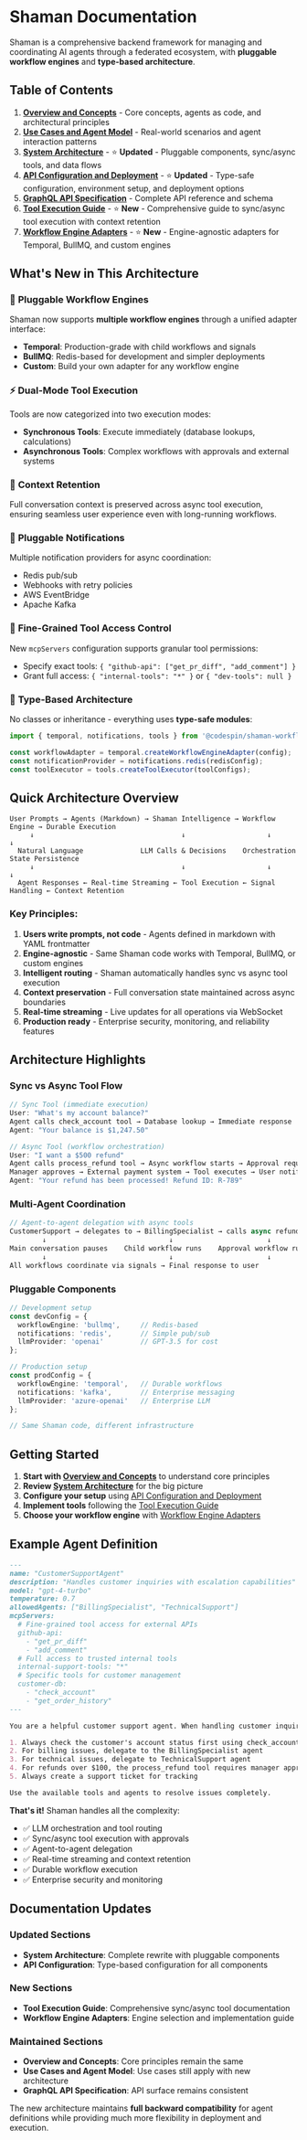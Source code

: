 # Shaman Documentation

Shaman is a comprehensive backend framework for managing and coordinating AI agents through a federated ecosystem, with **pluggable workflow engines** and **type-based architecture**.

## Table of Contents

1. [**Overview and Concepts**](./01-overview-and-concepts.md) - Core concepts, agents as code, and architectural principles
2. [**Use Cases and Agent Model**](./02-use-cases-and-agent-model.md) - Real-world scenarios and agent interaction patterns  
3. [**System Architecture**](./03-system-architecture.md) - ⭐ **Updated** - Pluggable components, sync/async tools, and data flows
4. [**API Configuration and Deployment**](./04-api-config-and-deployment.md) - ⭐ **Updated** - Type-safe configuration, environment setup, and deployment options
5. [**GraphQL API Specification**](./05-graphql-api-spec.md) - Complete API reference and schema
6. [**Tool Execution Guide**](./06-tool-execution-guide.md) - ⭐ **New** - Comprehensive guide to sync/async tool execution with context retention
7. [**Workflow Engine Adapters**](./07-workflow-engine-adapters.md) - ⭐ **New** - Engine-agnostic adapters for Temporal, BullMQ, and custom engines

## What's New in This Architecture

### 🔧 **Pluggable Workflow Engines**
Shaman now supports **multiple workflow engines** through a unified adapter interface:
- **Temporal**: Production-grade with child workflows and signals
- **BullMQ**: Redis-based for development and simpler deployments  
- **Custom**: Build your own adapter for any workflow engine

### ⚡ **Dual-Mode Tool Execution**
Tools are now categorized into two execution modes:
- **Synchronous Tools**: Execute immediately (database lookups, calculations)
- **Asynchronous Tools**: Complex workflows with approvals and external systems

### 🔗 **Context Retention**
Full conversation context is preserved across async tool execution, ensuring seamless user experience even with long-running workflows.

### 📡 **Pluggable Notifications**
Multiple notification providers for async coordination:
- Redis pub/sub
- Webhooks with retry policies
- AWS EventBridge
- Apache Kafka

### 🔐 **Fine-Grained Tool Access Control**
New `mcpServers` configuration supports granular tool permissions:
- Specify exact tools: `{ "github-api": ["get_pr_diff", "add_comment"] }`
- Grant full access: `{ "internal-tools": "*" }` or `{ "dev-tools": null }`

### 📐 **Type-Based Architecture**
No classes or inheritance - everything uses **type-safe modules**:
```typescript
import { temporal, notifications, tools } from '@codespin/shaman-workflow-engine';

const workflowAdapter = temporal.createWorkflowEngineAdapter(config);
const notificationProvider = notifications.redis(redisConfig);
const toolExecutor = tools.createToolExecutor(toolConfigs);
```

## Quick Architecture Overview

```
User Prompts → Agents (Markdown) → Shaman Intelligence → Workflow Engine → Durable Execution
     ↓                                    ↓                    ↓              ↓
  Natural Language              LLM Calls & Decisions    Orchestration    State Persistence
     ↓                                    ↓                    ↓              ↓
  Agent Responses ← Real-time Streaming ← Tool Execution ← Signal Handling ← Context Retention
```

### **Key Principles:**

1. **Users write prompts, not code** - Agents defined in markdown with YAML frontmatter
2. **Engine-agnostic** - Same Shaman code works with Temporal, BullMQ, or custom engines
3. **Intelligent routing** - Shaman automatically handles sync vs async tool execution  
4. **Context preservation** - Full conversation state maintained across async boundaries
5. **Real-time streaming** - Live updates for all operations via WebSocket
6. **Production ready** - Enterprise security, monitoring, and reliability features

## Architecture Highlights

### **Sync vs Async Tool Flow**

```typescript
// Sync Tool (immediate execution)
User: "What's my account balance?"
Agent calls check_account tool → Database lookup → Immediate response
Agent: "Your balance is $1,247.50"

// Async Tool (workflow orchestration)  
User: "I want a $500 refund"
Agent calls process_refund tool → Async workflow starts → Approval required
Manager approves → External payment system → Tool executes → User notified
Agent: "Your refund has been processed! Refund ID: R-789"
```

### **Multi-Agent Coordination**

```typescript
// Agent-to-agent delegation with async tools
CustomerSupport → delegates to → BillingSpecialist → calls async refund tool
        ↓                              ↓                       ↓
Main conversation pauses    Child workflow runs    Approval workflow runs
        ↓                              ↓                       ↓
All workflows coordinate via signals → Final response to user
```

### **Pluggable Components**

```typescript
// Development setup
const devConfig = {
  workflowEngine: 'bullmq',     // Redis-based
  notifications: 'redis',       // Simple pub/sub
  llmProvider: 'openai'         // GPT-3.5 for cost
};

// Production setup  
const prodConfig = {
  workflowEngine: 'temporal',   // Durable workflows
  notifications: 'kafka',       // Enterprise messaging
  llmProvider: 'azure-openai'   // Enterprise LLM
};

// Same Shaman code, different infrastructure
```

## Getting Started

1. **Start with [Overview and Concepts](./01-overview-and-concepts.md)** to understand core principles
2. **Review [System Architecture](./03-system-architecture.md)** for the big picture
3. **Configure your setup** using [API Configuration and Deployment](./04-api-config-and-deployment.md)
4. **Implement tools** following the [Tool Execution Guide](./06-tool-execution-guide.md)
5. **Choose your workflow engine** with [Workflow Engine Adapters](./07-workflow-engine-adapters.md)

## Example Agent Definition

```markdown
---
name: "CustomerSupportAgent"
description: "Handles customer inquiries with escalation capabilities"
model: "gpt-4-turbo"
temperature: 0.7
allowedAgents: ["BillingSpecialist", "TechnicalSupport"]
mcpServers:
  # Fine-grained tool access for external APIs
  github-api:
    - "get_pr_diff"
    - "add_comment"
  # Full access to trusted internal tools
  internal-support-tools: "*"
  # Specific tools for customer management
  customer-db:
    - "check_account"
    - "get_order_history"
---

You are a helpful customer support agent. When handling customer inquiries:

1. Always check the customer's account status first using check_account
2. For billing issues, delegate to the BillingSpecialist agent  
3. For technical issues, delegate to TechnicalSupport agent
4. For refunds over $100, the process_refund tool requires manager approval
5. Always create a support ticket for tracking

Use the available tools and agents to resolve issues completely.
```

**That's it!** Shaman handles all the complexity:
- ✅ LLM orchestration and tool routing
- ✅ Sync/async tool execution with approvals
- ✅ Agent-to-agent delegation
- ✅ Real-time streaming and context retention
- ✅ Durable workflow execution
- ✅ Enterprise security and monitoring

## Documentation Updates

### Updated Sections
- **System Architecture**: Complete rewrite with pluggable components
- **API Configuration**: Type-based configuration for all components  

### New Sections
- **Tool Execution Guide**: Comprehensive sync/async tool documentation
- **Workflow Engine Adapters**: Engine selection and implementation guide

### Maintained Sections  
- **Overview and Concepts**: Core principles remain the same
- **Use Cases and Agent Model**: Use cases still apply with new architecture
- **GraphQL API Specification**: API surface remains consistent

The new architecture maintains **full backward compatibility** for agent definitions while providing much more flexibility in deployment and execution.